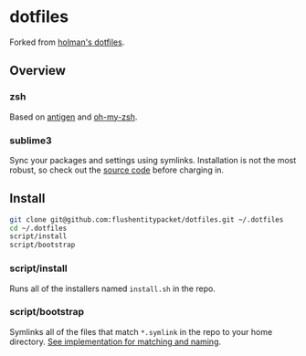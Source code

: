 # dotfiles

Forked from [holman's dotfiles](https://github.com/holman/dotfiles).

## Overview

### zsh
Based on [antigen](https://github.com/zsh-users/antigen)
and [oh-my-zsh](https://github.com/robbyrussell/oh-my-zsh).

### sublime3
Sync your packages and settings using symlinks.
Installation is not the most robust, so check out the
[source code](https://github.com/flushentitypacket/dotfiles/blob/master/sublime3/install.sh)
before charging in.

## Install

```sh
git clone git@github.com:flushentitypacket/dotfiles.git ~/.dotfiles
cd ~/.dotfiles
script/install
script/bootstrap
```

### script/install
Runs all of the installers named `install.sh` in the repo.

### script/bootstrap
Symlinks all of the files that match `*.symlink` in the repo to your home directory.
[See implementation for matching and naming](https://github.com/flushentitypacket/dotfiles/blob/b9c9d11228d6025ed2697335f5652505ca8bb6ab/script/bootstrap#L128-L138).

